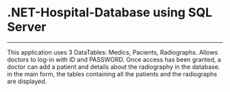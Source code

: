 # .NET-Hospital-Database using SQL Server

---
This application uses 3 DataTables: Medics, Pacients, Radiographs.
Allows doctors to log-in with ID and PASSWORD.
Once access has been granted, a doctor can add a patient and details about the radiography in the database.
in the main form, the tables containing all the patients and the radiographs are displayed.
